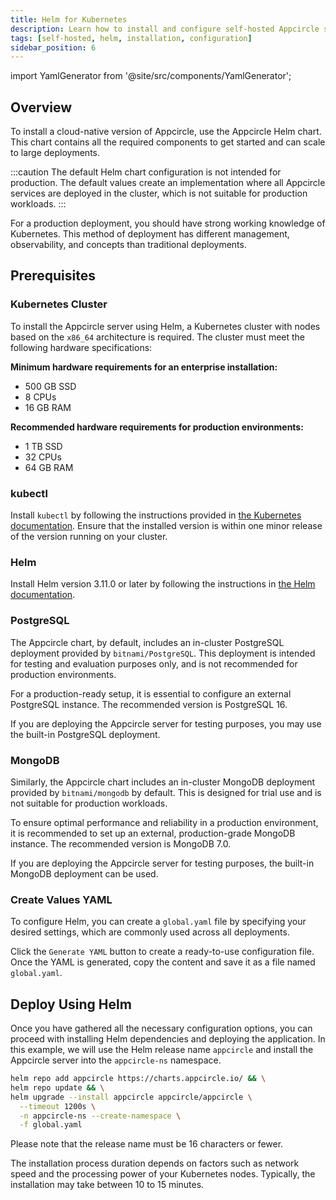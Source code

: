 ```yaml
---
title: Helm for Kubernetes
description: Learn how to install and configure self-hosted Appcircle server with Helm to Kubernetes
tags: [self-hosted, helm, installation, configuration]
sidebar_position: 6
---
```


import YamlGenerator from '@site/src/components/YamlGenerator';

## Overview

To install a cloud-native version of Appcircle, use the Appcircle Helm chart. This chart contains all the required components to get started and can scale to large deployments.

:::caution
The default Helm chart configuration is not intended for production. The default values create an implementation where all Appcircle services are deployed in the cluster, which is not suitable for production workloads.
:::

For a production deployment, you should have strong working knowledge of Kubernetes. This method of deployment has different management, observability, and concepts than traditional deployments.

## Prerequisites

### Kubernetes Cluster

To install the Appcircle server using Helm, a Kubernetes cluster with nodes based on the `x86_64` architecture is required. The cluster must meet the following hardware specifications:

**Minimum hardware requirements for an enterprise installation:**

- 500 GB SSD
- 8 CPUs
- 16 GB RAM

**Recommended hardware requirements for production environments:**

- 1 TB SSD
- 32 CPUs
- 64 GB RAM

### kubectl

Install `kubectl` by following the instructions provided in [the Kubernetes documentation](https://kubernetes.io/docs/tasks/tools/#kubectl). Ensure that the installed version is within one minor release of the version running on your cluster.

### Helm

Install Helm version 3.11.0 or later by following the instructions in [the Helm documentation](https://helm.sh/docs/intro/install/).

### PostgreSQL

The Appcircle chart, by default, includes an in-cluster PostgreSQL deployment provided by `bitnami/PostgreSQL`. This deployment is intended for testing and evaluation purposes only, and is not recommended for production environments.

For a production-ready setup, it is essential to configure an external PostgreSQL instance. The recommended version is PostgreSQL 16.

If you are deploying the Appcircle server for testing purposes, you may use the built-in PostgreSQL deployment.

### MongoDB

Similarly, the Appcircle chart includes an in-cluster MongoDB deployment provided by `bitnami/mongodb` by default. This is designed for trial use and is not suitable for production workloads.

To ensure optimal performance and reliability in a production environment, it is recommended to set up an external, production-grade MongoDB instance. The recommended version is MongoDB 7.0.

If you are deploying the Appcircle server for testing purposes, the built-in MongoDB deployment can be used.

### Create Values YAML

To configure Helm, you can create a `global.yaml` file by specifying your desired settings, which are commonly used across all deployments.

<YamlGenerator />

Click the `Generate YAML` button to create a ready-to-use configuration file. Once the YAML is generated, copy the content and save it as a file named `global.yaml`.

## Deploy Using Helm

Once you have gathered all the necessary configuration options, you can proceed with installing Helm dependencies and deploying the application. In this example, we will use the Helm release name `appcircle` and install the Appcircle server into the `appcircle-ns` namespace.

```bash
helm repo add appcircle https://charts.appcircle.io/ && \
helm repo update && \
helm upgrade --install appcircle appcircle/appcircle \
  --timeout 1200s \
  -n appcircle-ns --create-namespace \
  -f global.yaml
```

Please note that the release name must be 16 characters or fewer.

The installation process duration depends on factors such as network speed and the processing power of your Kubernetes nodes. Typically, the installation may take between 10 to 15 minutes.
